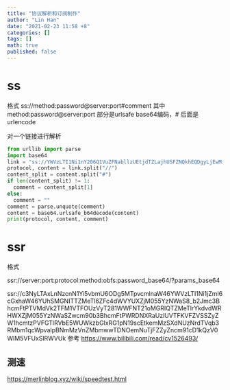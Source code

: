 ```yaml
---
title: "协议解析和订阅制作"
author: "Lin Han"
date: "2021-02-23 11:58 +8"
categories: []
tags: []
math: true
published: false
---
```


# ss
格式
ss://method:password@server:port#comment
其中 method:password@server:port 部分是urlsafe base64编码，# 后面是urlencode

对一个链接进行解析
```python
from urllib import parse
import base64
link = "ss://YWVzLTI1Ni1nY206Q1VuZFNabllzUEtjdTZLajhUSFZNQkhEQDgyLjEwMi4xNi45OTozOTc3Mg==#%E8%8A%82%E7%82%B9%E5%90%8D%E7%A7%B0"
protocol, content = link.split("//")
content_split = content.split("#")
if len(content_split) != 1:
  comment = content_split[1]
else:
  comment = ""
comment = parse.unquote(comment)
content = base64.urlsafe_b64decode(content)
print(protocol, content, comment)
```

# ssr
格式

ssr://server:port:protocol:method:obfs:password_base64/?params_base64

ssr://c3NyLTAxLnNzcnN1Yi5vbmU6ODg5MTpvcmlnaW46YWVzLTI1Ni1jZmI6cGxhaW46YUhSMGNITTZMeTl6ZFc4dWVYUXZjM055YzNWaS8_b2Jmc3BhcmFtPTVMdVk2TFM1VTFOUzVyT281WWFNT21oMGRIQTZMeTlrYkdvdWRHWXZjM055YzNWaSZwcm90b3BhcmFtPWRDNXRaUzlUVTFKVFZVSSZyZW1hcmtzPVFGTlRVbE5WUWkzbGlxRG1pN19scEtkemMzSXdNUzNrdTVqb3RMbm1qcWpvalpBNmMzVnZMbmwwTDNOemNuTjFZZyZncm91cD1kQzV0WlM5VFUxSlRWVUk
参考
https://www.bilibili.com/read/cv1526493/


## 测速

https://merlinblog.xyz/wiki/speedtest.html

